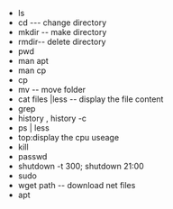 * ls
* cd --- change directory
* mkdir -- make directory 
* rmdir-- delete directory
* pwd
* man apt
* man cp
* cp
* mv -- move folder
* cat files |less -- display the file content
* grep
* history , history -c
* ps | less
* top:display the cpu useage
* kill
* passwd
* shutdown -t 300; shutdown 21:00
* sudo
* wget path -- download net files
* apt
